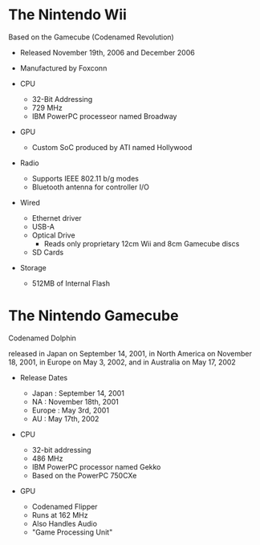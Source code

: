 # The Nintendo Wii
Based on the Gamecube (Codenamed Revolution)

- Released November 19th, 2006 and December 2006

- Manufactured by Foxconn

- CPU
    - 32-Bit Addressing
    - 729 MHz
    - IBM PowerPC processeor named Broadway
- GPU
    - Custom SoC produced by ATI named Hollywood
- Radio
    - Supports IEEE 802.11 b/g modes
    - Bluetooth antenna for controller I/O
- Wired
    - Ethernet driver
    - USB-A
    - Optical Drive
        - Reads only proprietary 12cm Wii and 8cm Gamecube discs
    - SD Cards
- Storage
    - 512MB of Internal Flash

# The Nintendo Gamecube
Codenamed Dolphin

released in Japan on September 14, 2001, in North America on November 18, 2001, in Europe on May 3, 2002, and in Australia on May 17, 2002

- Release Dates
    - Japan    : September 14,   2001
    - NA       : November 18th, 2001
    - Europe   : May 3rd, 2001
    - AU       : May 17th, 2002

- CPU
    - 32-bit addressing
    - 486 MHz
    - IBM PowerPC processor named Gekko
    - Based on the PowerPC 750CXe
- GPU
    - Codenamed Flipper
    - Runs at 162 MHz
    - Also Handles Audio
    - "Game Processing Unit"
